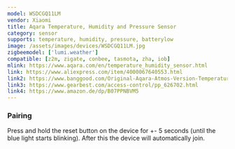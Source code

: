 ```yaml
---
model: WSDCGQ11LM
vendor: Xiaomi
title: Aqara Temperature, Humidity and Pressure Sensor
category: sensor
supports: temperature, humidity, pressure, batterylow
image: /assets/images/devices/WSDCGQ11LM.jpg
zigbeemodel: ['lumi.weather']
compatible: [z2m, zigate, conbee, tasmota, zha, iob]
mlink: https://www.aqara.com/en/temperature_humidity_sensor.html
link: https://www.aliexpress.com/item/4000067640553.html
link2: https://www.banggood.com/Original-Aqara-Atmos-Version-Temperature-Humidity-Sensor-Smart-Home-Thermometer-Hygrometer-p-1148666.html
link3: https://www.gearbest.com/access-control/pp_626702.html
link4: https://www.amazon.de/dp/B07PPNBVM5
---
```

### Pairing
Press and hold the reset button on the device for +- 5 seconds (until the blue light starts blinking).
After this the device will automatically join.